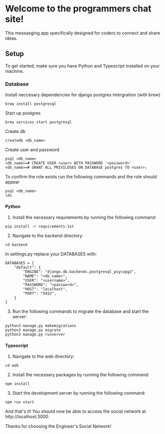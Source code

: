 # Welcome to the programmers chat site!

This messasging app specifically designed for coders to connect and share ideas.

## Setup

To get started, make sure you have Python and Typescript installed on your machine.
### Database 
Install neccesary dependencies for django postgres intergration (with brew)
```
brew install postgresql
```
Start up postgres
```
brew services start postgresql
```
Create db
```
createdb <db_name>
```
Create user and password
```
psql <db_name>
<db_name>=# CREATE USER <user> WITH PASSWORD '<password>'
<db_name>=# GRANT ALL PRIVILEGES ON DATABASE postgres TO <user>;
```
To confirm the role exists run the following commands and the role should appear
```
psql <db_name>
\ds
```

#### Python

1. Install the necessary requirements by running the following command:
```
pip install -r requirements.txt
```
2. Navigate to the backend directory:
```
cd backend
```
In settings.py replace your DATABASES with:
```
DATABASES = {
    "default": {
        "ENGINE": "django.db.backends.postgresql_psycopg2",
        "NAME": "<db_name>",
        "USER": "<username>",
        "PASSWORD": "<password>",
        "HOST": "localhost",
        "PORT": "5432",
    }
}
```
3. Run the following commands to migrate the database and start the server:
```
python3 manage.py makemigrations
python3 manage.py migrate
python3 manage.py runserver
```
#### Typescript

1. Navigate to the web directory:
```
cd web
```
2. Install the necessary packages by running the following command:
```
npm install
```

3. Start the development server by running the following command:
```
npm run start
```
And that's it! You should now be able to access the social network at http://localhost:3000.

Thanks for choosing the Engineer's Social Network!
